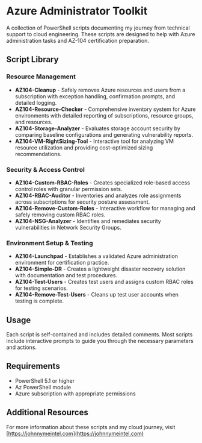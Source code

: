 # Azure Administrator Toolkit

A collection of PowerShell scripts documenting my journey from technical support to cloud engineering. These scripts are designed to help with Azure administration tasks and AZ-104 certification preparation.

## Script Library

### Resource Management
- **AZ104-Cleanup** - Safely removes Azure resources and users from a subscription with exception handling, confirmation prompts, and detailed logging.
- **AZ104-Resource-Checker** - Comprehensive inventory system for Azure environments with detailed reporting of subscriptions, resource groups, and resources.
- **AZ104-Storage-Analyzer** - Evaluates storage account security by comparing baseline configurations and generating vulnerability reports.
- **AZ104-VM-RightSizing-Tool** - Interactive tool for analyzing VM resource utilization and providing cost-optimized sizing recommendations.

### Security & Access Control
- **AZ104-Custom-RBAC-Roles** - Creates specialized role-based access control roles with granular permission sets.
- **AZ104-RBAC-Auditor** - Inventories and analyzes role assignments across subscriptions for security posture assessment.
- **AZ104-Remove-Custom-Roles** - Interactive workflow for managing and safely removing custom RBAC roles.
- **AZ104-NSG-Analyzer** - Identifies and remediates security vulnerabilities in Network Security Groups.

### Environment Setup & Testing
- **AZ104-Launchpad** - Establishes a validated Azure administration environment for certification practice.
- **AZ104-Simple-DR** - Creates a lightweight disaster recovery solution with documentation and test procedures.
- **AZ104-Test-Users** - Creates test users and assigns custom RBAC roles for testing scenarios.
- **AZ104-Remove-Test-Users** - Cleans up test user accounts when testing is complete.

## Usage

Each script is self-contained and includes detailed comments. Most scripts include interactive prompts to guide you through the necessary parameters and actions.

## Requirements

- PowerShell 5.1 or higher
- Az PowerShell module
- Azure subscription with appropriate permissions

## Additional Resources

For more information about these scripts and my cloud journey, visit [https://johnnymeintel.com](https://johnnymeintel.com)
